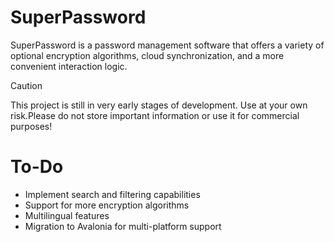 # SuperPassword

SuperPassword is a password management software that offers a variety of optional encryption algorithms, cloud synchronization, and a more convenient interaction logic. 

> [!CAUTION]
> This project is still in very early stages of development. Use at your own risk.Please do not store important information or use it for commercial purposes!

# To-Do

- Implement search and filtering capabilities
- Support for more encryption algorithms
- Multilingual features
- Migration to Avalonia for multi-platform support